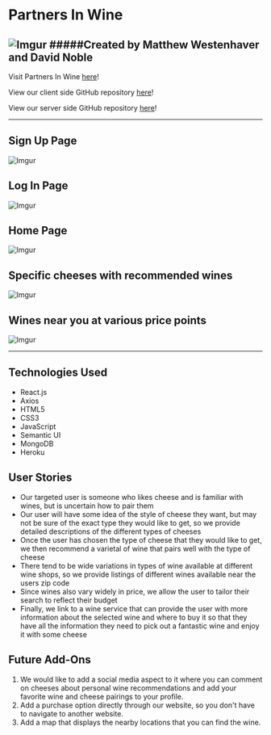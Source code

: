 # Partners In Wine
![Imgur](http://i.imgur.com/O4OpMY4.png?1)
#####Created by Matthew Westenhaver and David Noble
---
Visit Partners In Wine [here](https://partnersinwine.herokuapp.com)!

View our client side GitHub repository [here](https://github.com/davidnoble37/Partners_in_Wine_client)!

View our server side GitHub repository [here](https://github.com/davidnoble37/Partners_in_Wine)!

---
## Sign Up Page
![Imgur](http://i.imgur.com/5cFxDNX.png)

## Log In Page
![Imgur](http://i.imgur.com/vqrrbak.png)

## Home Page
![Imgur](http://i.imgur.com/5CVbRkf.jpg)

## Specific cheeses with recommended wines
![Imgur](http://i.imgur.com/ovVL3zi.jpg)

## Wines near you at various price points
![Imgur](http://i.imgur.com/SsHFEkk.png)

---

## Technologies Used
* React.js
* Axios
* HTML5
* CSS3
* JavaScript
* Semantic UI
* MongoDB
* Heroku

## User Stories
* Our targeted user is someone who likes cheese and is familiar with wines, but is uncertain how to pair them* Our user will have some idea of the style of cheese they want, but may not be sure of the exact type they would like to get, so we provide detailed descriptions of the different types of cheeses* Once the user has chosen the type of cheese that they would like to get, we then recommend a varietal of wine that pairs well with the type of cheese* There tend to be wide variations in types of wine available at different wine shops, so we provide listings of different wines available near the users zip code* Since wines also vary widely in price, we allow the user to tailor their search to reflect their budget* Finally, we link to a wine service that can provide the user with more information about the selected wine and where to buy it so that they have all the information they need to pick out a fantastic wine and enjoy it with some cheese

## Future Add-Ons
1. We would like to add a social media aspect to it where you can comment on cheeses about personal wine recommendations and add your favorite wine and cheese pairings to your profile.
2. Add a purchase option directly through our website, so you don't have to navigate to another website.
3. Add a map that displays the nearby locations that you can find the wine.
